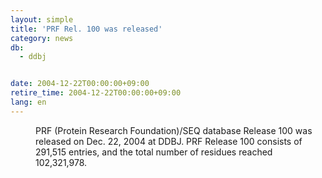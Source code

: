 ```yaml
---
layout: simple
title: 'PRF Rel. 100 was released'
category: news
db:
  - ddbj


date: 2004-12-22T00:00:00+09:00
retire_time: 2004-12-22T00:00:00+09:00
lang: en
---
```


<dd>PRF (Protein Research Foundation)/SEQ database Release 100 was released on Dec. 22, 2004 at DDBJ. PRF Release 100 consists of 291,515 entries, and the total number of residues reached 102,321,978.</dd>
